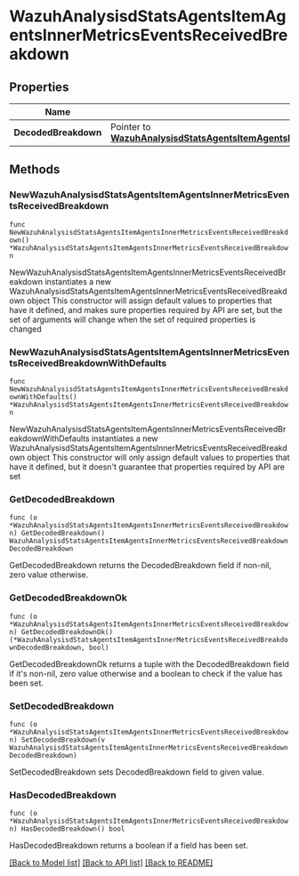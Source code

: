 # WazuhAnalysisdStatsAgentsItemAgentsInnerMetricsEventsReceivedBreakdown

## Properties

Name | Type | Description | Notes
------------ | ------------- | ------------- | -------------
**DecodedBreakdown** | Pointer to [**WazuhAnalysisdStatsAgentsItemAgentsInnerMetricsEventsReceivedBreakdownDecodedBreakdown**](WazuhAnalysisdStatsAgentsItemAgentsInnerMetricsEventsReceivedBreakdownDecodedBreakdown.md) |  | [optional] 

## Methods

### NewWazuhAnalysisdStatsAgentsItemAgentsInnerMetricsEventsReceivedBreakdown

`func NewWazuhAnalysisdStatsAgentsItemAgentsInnerMetricsEventsReceivedBreakdown() *WazuhAnalysisdStatsAgentsItemAgentsInnerMetricsEventsReceivedBreakdown`

NewWazuhAnalysisdStatsAgentsItemAgentsInnerMetricsEventsReceivedBreakdown instantiates a new WazuhAnalysisdStatsAgentsItemAgentsInnerMetricsEventsReceivedBreakdown object
This constructor will assign default values to properties that have it defined,
and makes sure properties required by API are set, but the set of arguments
will change when the set of required properties is changed

### NewWazuhAnalysisdStatsAgentsItemAgentsInnerMetricsEventsReceivedBreakdownWithDefaults

`func NewWazuhAnalysisdStatsAgentsItemAgentsInnerMetricsEventsReceivedBreakdownWithDefaults() *WazuhAnalysisdStatsAgentsItemAgentsInnerMetricsEventsReceivedBreakdown`

NewWazuhAnalysisdStatsAgentsItemAgentsInnerMetricsEventsReceivedBreakdownWithDefaults instantiates a new WazuhAnalysisdStatsAgentsItemAgentsInnerMetricsEventsReceivedBreakdown object
This constructor will only assign default values to properties that have it defined,
but it doesn't guarantee that properties required by API are set

### GetDecodedBreakdown

`func (o *WazuhAnalysisdStatsAgentsItemAgentsInnerMetricsEventsReceivedBreakdown) GetDecodedBreakdown() WazuhAnalysisdStatsAgentsItemAgentsInnerMetricsEventsReceivedBreakdownDecodedBreakdown`

GetDecodedBreakdown returns the DecodedBreakdown field if non-nil, zero value otherwise.

### GetDecodedBreakdownOk

`func (o *WazuhAnalysisdStatsAgentsItemAgentsInnerMetricsEventsReceivedBreakdown) GetDecodedBreakdownOk() (*WazuhAnalysisdStatsAgentsItemAgentsInnerMetricsEventsReceivedBreakdownDecodedBreakdown, bool)`

GetDecodedBreakdownOk returns a tuple with the DecodedBreakdown field if it's non-nil, zero value otherwise
and a boolean to check if the value has been set.

### SetDecodedBreakdown

`func (o *WazuhAnalysisdStatsAgentsItemAgentsInnerMetricsEventsReceivedBreakdown) SetDecodedBreakdown(v WazuhAnalysisdStatsAgentsItemAgentsInnerMetricsEventsReceivedBreakdownDecodedBreakdown)`

SetDecodedBreakdown sets DecodedBreakdown field to given value.

### HasDecodedBreakdown

`func (o *WazuhAnalysisdStatsAgentsItemAgentsInnerMetricsEventsReceivedBreakdown) HasDecodedBreakdown() bool`

HasDecodedBreakdown returns a boolean if a field has been set.


[[Back to Model list]](../README.md#documentation-for-models) [[Back to API list]](../README.md#documentation-for-api-endpoints) [[Back to README]](../README.md)


